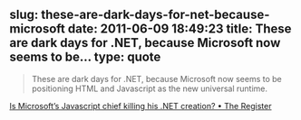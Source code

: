slug: these-are-dark-days-for-net-because-microsoft
date: 2011-06-09 18:49:23
title: These are dark days for .NET, because Microsoft now seems to be...
type: quote
---

> These are dark days for .NET, because Microsoft now seems to be positioning HTML and Javascript as the new universal runtime.

[Is Microsoft’s Javascript chief killing his .NET creation? • The Register](http://www.theregister.co.uk/2011/06/09/dot_net_killer_chakra_maker/)
